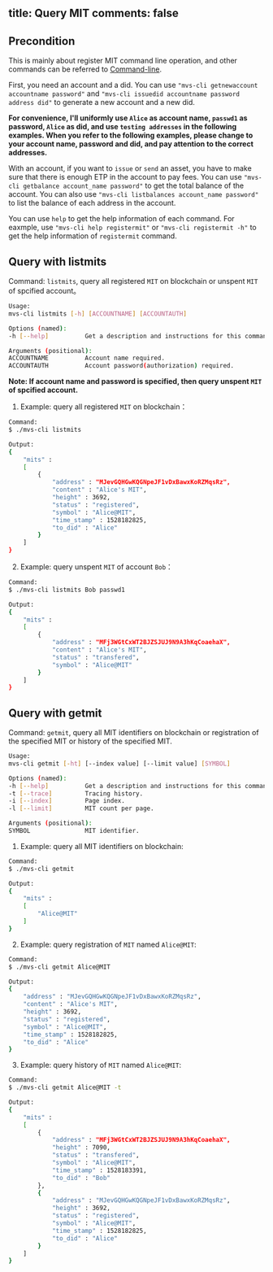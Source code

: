 title: Query MIT
comments: false
---

## Precondition
This is mainly about register MIT command line operation, and other commands can be referred to [Command-line](command-line.html).

First, you need an account and a did. You can use `"mvs-cli getnewaccount accountname password"` and `"mvs-cli issuedid accountname password address did"` to generate a new account and a new did.

**For convenience, I'll uniformly use `Alice` as account name, `passwd1` as password, `Alice` as did, and use `testing addresses` in the following examples. When you refer to the following examples, please change to your account name, password and did, and pay attention to the correct addresses.**

With an account, if you want to `issue` or `send` an asset, you have to make sure that there is enough ETP in the account to pay fees. You can use `"mvs-cli getbalance account_name password"` to get the total balance of the account. You can also use `"mvs-cli listbalances account_name password"` to list the balance of each address in the account.

You can use `help` to get the help information of each command. For eaxmple, use `"mvs-cli help registermit"` or `"mvs-cli registermit -h"` to get the help information of `registermit` command.

## Query with listmits
Command: `listmits`, query all registered `MIT` on blockchain or unspent `MIT` of spcified account。
```bash
Usage:
mvs-cli listmits [-h] [ACCOUNTNAME] [ACCOUNTAUTH]   

Options (named):
-h [--help]          Get a description and instructions for this command.

Arguments (positional):
ACCOUNTNAME          Account name required.
ACCOUNTAUTH          Account password(authorization) required.
```
**Note: If account name and password is specified, then query unspent `MIT` of spcified account.**

1. Example: query all registered `MIT` on blockchain：
```bash
Command: 
$ ./mvs-cli listmits

Output: 
{
	"mits" : 
	[
		{
			"address" : "MJevGQHGwKQGNpeJF1vDxBawxKoRZMqsRz",
			"content" : "Alice's MIT",
			"height" : 3692,
			"status" : "registered",
			"symbol" : "Alice@MIT",
			"time_stamp" : 1528182825,
			"to_did" : "Alice"
		}
	]
}
```

2. Example: query unspent `MIT` of account `Bob`：
```bash
Command: 
$ ./mvs-cli listmits Bob passwd1

Output: 
{
	"mits" : 
	[
		{
			"address" : "MFj3WGtCxWT2BJZSJUJ9N9A3hKqCoaehaX",
			"content" : "Alice's MIT",
			"status" : "transfered",
			"symbol" : "Alice@MIT"
		}
	]
}
```


## Query with getmit
Command: `getmit`, query all MIT identifiers on blockchain or registration of the specified MIT or history of the specified MIT.

```bash
Usage:
mvs-cli getmit [-ht] [--index value] [--limit value] [SYMBOL]   

Options (named):
-h [--help]          Get a description and instructions for this command.
-t [--trace]         Tracing history.
-i [--index]         Page index.
-l [--limit]         MIT count per page.

Arguments (positional):
SYMBOL               MIT identifier.
```

1. Example: query all MIT identifiers on blockchain:
```bash
Command: 
$ ./mvs-cli getmit

Output: 
{
	"mits" : 
	[
		"Alice@MIT"
	]
}
```

2. Example: query registration of `MIT` named `Alice@MIT`:
```bash
Command: 
$ ./mvs-cli getmit Alice@MIT

Output: 
{
	"address" : "MJevGQHGwKQGNpeJF1vDxBawxKoRZMqsRz",
	"content" : "Alice's MIT",
	"height" : 3692,
	"status" : "registered",
	"symbol" : "Alice@MIT",
	"time_stamp" : 1528182825,
	"to_did" : "Alice"
}
```

3. Example: query history of `MIT` named `Alice@MIT`:
```bash
Command: 
$ ./mvs-cli getmit Alice@MIT -t

Output: 
{
	"mits" : 
	[
		{
			"address" : "MFj3WGtCxWT2BJZSJUJ9N9A3hKqCoaehaX",
			"height" : 7090,
			"status" : "transfered",
			"symbol" : "Alice@MIT",
			"time_stamp" : 1528183391,
			"to_did" : "Bob"
		},
		{
			"address" : "MJevGQHGwKQGNpeJF1vDxBawxKoRZMqsRz",
			"height" : 3692,
			"status" : "registered",
			"symbol" : "Alice@MIT",
			"time_stamp" : 1528182825,
			"to_did" : "Alice"
		}
	]
}
```
